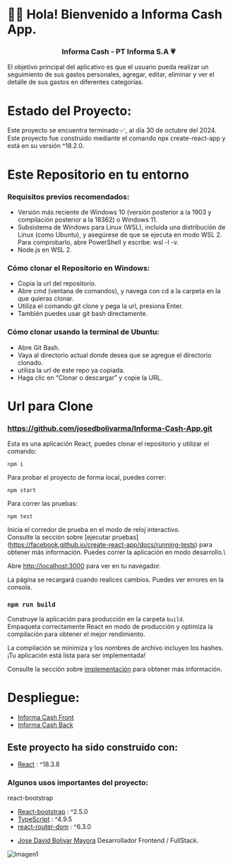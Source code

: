# 👋🏼 Hola! Bienvenido a Informa Cash App.

<h3 align="center"><strong>Informa Cash - PT Informa S.A 💗</strong></h3>

El objetivo principal del aplicativo es que el usuario pueda realizar un seguimiento de sus gastos personales, agregar, editar, eliminar y ver el detalle de sus gastos en diferentes categorías.

# Estado del Proyecto:

Este proyecto se encuentra terminado ✅, al día 30 de octubre del 2024. Este proyecto fue construido mediante el comando npx create-react-app y está en su versión ^18.2.0.

# Este Repositorio en tu entorno

### Requisitos previos recomendados:

-  Versión más reciente de Windows 10 (versión posterior a la 1903 y compilación posterior a la 18362) o Windows 11.
-  Subsistema de Windows para Linux (WSL), incluida una distribución de Linux (como Ubuntu), y asegúrese de que se ejecuta en modo WSL 2. Para comprobarlo, abre PowerShell y escribe: wsl -l -v.
-   Node.js en WSL 2.

### Cómo clonar el Repositorio en Windows:

- Copia la url del repositorio.
- Abre cmd (ventana de comandos), y navega con cd a la carpeta en la que quieras clonar.
- Utiliza el comando git clone y pega la url, presiona Enter.
- También puedes usar git bash directamente.

### Cómo clonar usando la terminal de Ubuntu:

- Abre Git Bash.
- Vaya al directorio actual donde desea que se agregue el directorio clonado.
- utiliza la url de este repo ya copiada.
- Haga clic en “Clonar o descargar” y copie la URL.

# Url para Clone

### https://github.com/josedbolivarma/Informa-Cash-App.git

Esta es una aplicación React, puedes clonar el repositorio y utilizar el comando:

```
npm i
```

Para probar el proyecto de forma local, puedes correr:

```
npm start
```
Para correr las pruebas:

```
npm test
```
Inicia el corredor de prueba en el modo de reloj interactivo.\
Consulte la sección sobre [ejecutar pruebas] (https://facebook.github.io/create-react-app/docs/running-tests) para obtener más información.
Puedes correr la aplicación en modo desarrollo.\

Abre [http://localhost:3000](http://localhost:3000) para ver en tu navegador.


La página se recargará cuando realices cambios. Puedes ver errores en la consola.

### `npm run build`

Construye la aplicación para producción en la carpeta `build`.\
Empaqueta correctamente React en modo de producción y optimiza la compilación para obtener el mejor rendimiento.

La compilación se minimiza y los nombres de archivo incluyen los hashes.\
¡Tu aplicación está lista para ser implementada!

Consulte la sección sobre [implementación](https://facebook.github.io/create-react-app/docs/deployment) para obtener más información.


# Despliegue:

- [Informa Cash Front](https://informa-cash-app.vercel.app/)
- [Informa Cash Back](https://tita-pokedex-back-production.up.railway.app/)

## Este proyecto ha sido construido con:

* [React](https://es.reactjs.org/) : ^18.3.8

### Algunos usos importantes del proyecto:
react-bootstrap

* [React-bootstrap](https://react-bootstrap.netlify.app/) : ^2.5.0
* [TypeScript](https://www.typescriptlang.org/) : ^4.9.5
* [react-router-dom](https://v5.reactrouter.com/web/guides/quick-start) : ^6.3.0


- [Jose David Bolivar Mayora](https://github.com/josedbolivarma) Desarrollador Frontend / FullStack. 

![Imagen1](https://i.pinimg.com/736x/6a/44/92/6a44925897e4fc2fbdcc0d7a044ba2fc.jpg)